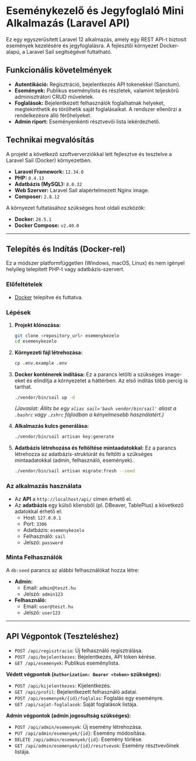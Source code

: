 # Eseménykezelő és Jegyfoglaló Mini Alkalmazás (Laravel API)

Ez egy egyszerűsített Laravel 12 alkalmazás, amely egy REST API-t biztosít események kezelésére és jegyfoglalásra. A fejlesztői környezet Docker-alapú, a Laravel Sail segítségével futtatható.

## Funkcionális követelmények

- **Autentikáció:** Regisztráció, bejelentkezés API tokenekkel (Sanctum).
- **Események:** Publikus eseménylista és részletek, valamint teljeskörű adminisztrátori CRUD műveletek.
- **Foglalások:** Bejelentkezett felhasználók foglalhatnak helyeket, megtekinthetik és törölhetik saját foglalásaikat. A rendszer ellenőrzi a rendelkezésre álló férőhelyeket.
- **Admin riport:** Eseményenkénti résztvevői lista lekérdezhető.

## Technikai megvalósítás

A projekt a következő szoftververziókkal lett fejlesztve és tesztelve a Laravel Sail (Docker) környezetben.

- **Laravel Framework:** `12.34.0`
- **PHP:** `8.4.13`
- **Adatbázis (MySQL):** `8.0.32`
- **Web Szerver:** Laravel Sail alapértelmezett Nginx image.
- **Composer:** `2.8.12`

A környezet futtatásához szükséges host oldali eszközök:
- **Docker:** `28.5.1`
- **Docker Compose:** `v2.40.0`
---

## Telepítés és Indítás (Docker-rel)

Ez a módszer platformfüggetlen (Windows, macOS, Linux) és nem igényel helyileg telepített PHP-t vagy adatbázis-szervert.

### Előfeltételek
- [Docker](https://www.docker.com/products/docker-desktop/) telepítve és futtatva.

### Lépések

1.  **Projekt klónozása:**
    ```bash
    git clone <repository_url> esemenykezelo
    cd esemenykezelo
    ```

2.  **Környezeti fájl létrehozása:**
    ```bash
    cp .env.example .env
    ```

3.  **Docker konténerek indítása:**
    Ez a parancs letölti a szükséges image-eket és elindítja a környezetet a háttérben. Az első indítás több percig is tarthat.
    ```bash
    ./vendor/bin/sail up -d
    ```
    *(Javaslat: Állíts be egy `alias sail='bash vendor/bin/sail'` aliast a `.bashrc` vagy `.zshrc` fájlodban a kényelmesebb használatért.)*

4.  **Alkalmazás kulcs generálása:**
    ```bash
    ./vendor/bin/sail artisan key:generate
    ```

5.  **Adatbázis létrehozása és feltöltése mintaadatokkal:**
    Ez a parancs létrehozza az adatbázis-struktúrát és feltölti a szükséges mintaadatokkal (admin, felhasználó, események).
    ```bash
    ./vendor/bin/sail artisan migrate:fresh --seed
    ```

### Az alkalmazás használata

- Az **API** a `http://localhost/api/` címen érhető el.
- Az **adatbázis** egy külső kliensből (pl. DBeaver, TablePlus) a következő adatokkal érhető el:
  - Host: `127.0.0.1`
  - Port: `3306`
  - Adatbázis: `esemenykezelo`
  - Felhasználó: `sail`
  - Jelszó: `password`

### Minta Felhasználók

A `db:seed` parancs az alábbi felhasználókat hozza létre:

- **Admin:**
  - Email: `admin@teszt.hu`
  - Jelszó: `admin123`
- **Felhasználó:**
  - Email: `user@teszt.hu`
  - Jelszó: `user123`

---

## API Végpontok (Teszteléshez)

- `POST /api/regisztracio`: Új felhasználó regisztrálása.
- `POST /api/bejelentkezes`: Bejelentkezés, API token kérése.
- `GET /api/esemenyek`: Publikus eseménylista.

**Védett végpontok (`Authorization: Bearer <token>` szükséges):**
- `POST /api/kijelentkezes`: Kijelentkezés.
- `GET /api/profil`: Bejelentkezett felhasználó adatai.
- `POST /api/esemenyek/{id}/foglalas`: Foglalás egy eseményre.
- `GET /api/sajat-foglalasok`: Saját foglalások listája.

**Admin végpontok (admin jogosultság szükséges):**
- `POST /api/admin/esemenyek`: Új esemény létrehozása.
- `PUT /api/admin/esemenyek/{id}`: Esemény módosítása.
- `DELETE /api/admin/esemenyek/{id}`: Esemény törlése.
- `GET /api/admin/esemenyek/{id}/resztvevok`: Esemény résztvevőinek listája.

